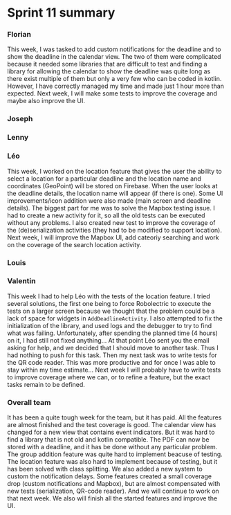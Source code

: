 Sprint 11 summary
================

### Florian
This week, I was tasked to add custom notifications for the deadline and to show the deadline
in the calendar view. The two of them were complicated because it needed some libraries that are
difficult to test and finding a library for allowing the calendar to show the deadline was quite long
as there exist multiple of them but only a very few who can be coded in kotlin.
However, I have correctly managed my time and made just 1 hour more than expected.
Next week, I will make some tests to improve the coverage and maybe also improve the UI.

### Joseph

### Lenny

### Léo
This week, I worked on the location feature that gives the user the ability to select a location for a particular deadline and the location name
and coordinates (GeoPoint) will be stored on Firebase. When the user looks at the deadline details, the location name will appear (if there is one). 
Some UI improvements/icon addition were also made (main screen and deadline details). The biggest part for me was to solve the Mapbox testing issue.
I had to create a new activity for it, so all the old tests can be executed without any problems. I also created new test to improve the coverage
of the (de)serialization activities (they had to be modified to support location). Next week, I will improve the Mapbox UI, add cateoriy searching and
work on the coverage of the search location activity.

### Louis

### Valentin
This week I had to help Léo with the tests of the location feature. I tried
several solutions, the first one being to force Robolectric to execute the tests
on a larger screen because we thought that the problem could be a lack of space
for widgets in `AddDeadlineActivity`. I also attempted to fix the initialization
of the library, and used logs and the debugger to try to find what was failing.
Unfortunately, after spending the planned time (4 hours) on it, I had still
not fixed anything... At that point Léo sent you the email asking for help,
and we decided that I should move to another task. Thus I had nothing to
push for this task. Then my next task was to write tests for the QR code reader.
This was more productive and for once I was able to stay within my time
estimate... Next week I will probably have to write tests to improve coverage
where we can, or to refine a feature, but the exact tasks remain to be defined.

### Overall team
It has been a quite tough week for the team, but it has paid. All the features
are almost finished and the test coverage is good. The calendar view has changed for
a new view that contains event indicators. But it was hard to find a library that is not
old and kotlin compatible. The PDF can now be stored with a deadline, and it has be done
without any particular problem. The group addition feature was quite hard to implement beacuse
of testing. The location feature was also hard to implement because of testing, but it has been
solved with class splitting. We also added a new system to custom the notification delays.
Some features created a small coverage drop (custom notifications and Mapbox), but are almost
compensated with new tests (serialization, QR-code reader). And we will continue to work on that
next week. We also will finish all the started features and improve the UI.
